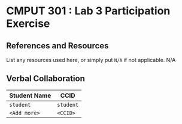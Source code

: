 # CMPUT 301 : Lab 3 Participation Exercise

## References and Resources

List any resources used here, or simply put `N/A` if not applicable.
N/A 

## Verbal Collaboration

| Student Name | CCID      |
| ------------ | --------- |
| `student`    | `student` |
| `<Add more>` | `<CCID>`  |
